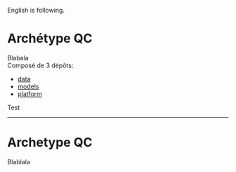 English is following.  
  
# Archétype QC  
Blabala  
Composé de 3 dépôts:  
- [data]()  
- [models]()  
- [platform]()  

Test 
  
-----------------------------------------------------------------  
# Archetype QC  
Blablala